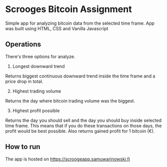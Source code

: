 # Scrooges Bitcoin Assignment

Simple app for analyzing bitcoin data from the selected time frame. 
App was built using HTML, CSS and Vanilla Javascript

## Operations

There's three options for analyze.

1. Longest downward trend

Returns biggest continuous downward trend inside the time frame and a price drop in total.

2. Highest trading volume

Returns the day where bitcoin trading volume was the biggest.

3. Highest profit possible

Returns the day you should sell and the day you should buy inside selected time frame. This means that if you do these transactions on those days, the profit would be best possible. Also returns gained profit for 1 bitcoin (€).

## How to run

The app is hosted on https://scroogeapp.samuwarinowski.fi
